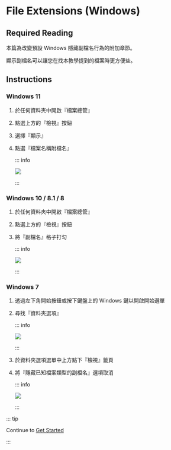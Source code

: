 # File Extensions (Windows)

## Required Reading

本篇為改變預設 Windows 隱藏副檔名行為的附加章節。

顯示副檔名可以讓您在找本教學提到的檔案時更方便些。

## Instructions

### Windows 11

1. 於任何資料夾中開啟『檔案總管』
2. 點選上方的『檢視』按鈕
3. 選擇『顯示』
4. 點選『檔案名稱附檔名』

    ::: info

    ![](/images/screenshots/windows-11-file-extensions.png)

    :::

### Windows 10 / 8.1 / 8

1. 於任何資料夾中開啟『檔案總管』
2. 點選上方的『檢視』按鈕
3. 將『副檔名』格子打勾

    ::: info

    ![](/images/screenshots/windows-10-file-extensions.png)

    :::

### Windows 7

1. 透過左下角開始按鈕或按下鍵盤上的 Windows 鍵以開啟開始選單

2. 尋找『資料夾選項』

    ::: info

    ![](/images/screenshots/windows-7-folder-options-start-menu.png)

    :::

3. 於資料夾選項選單中上方點下『檢視』籤頁

4. 將『隱藏已知檔案類型的副檔名』選項取消

    ::: info

    ![](/images/screenshots/windows-7-folder-options.png)

    :::

::: tip

Continue to [Get Started](get-started)

:::
